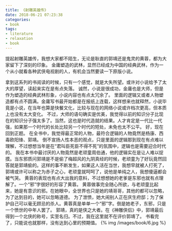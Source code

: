```yaml
---
title: 《射雕英雄传》
date: 2018-06-21 07:23:38
categories:
- book
tags:
- literature
- relaxation
- book
---
```

提起射雕英雄传，我想大家都不陌生，无论是耿直的郭靖还是鬼灵的黄蓉，都为大家留下了深刻的印象。
金庸塑造的武林，显然已经成为中国的经典武林，作为一个从小就看各种武侠电视剧的人，有机会当然要读一下原版小说。
 <!-- more -->
拿到这系列的书阅读的时候，只有一个感觉，就是大失所望。或许对小说给予了太大的厚望，读起来实在是有点失落。
诚然，小说是很成功，金庸也是大师，但是作为塑造的经典武林形象，小说内容也有点太冗余了。
里面的逻辑又或者人物塑造都有点不圆满。金庸写书最开始都是在报纸上连载，这样想来也就释然，小说毕竟是小说，在当年也算是快餐文化，比较与现在的网络小说或许档次更高，但本质上也没有太大变化。
不过，大师的语句确实是优美，我觉得以前的知识分子比现在的知识分子强太多了。当然，这也是时代造就的结果。人才肯定是一代比一代强，如果那一个时代的长处比较另一个时代的短处，未免也太不公平。
好，现在回到正题。
在全书中，我觉得最正常的人物，最符合逻辑的人物竟然是杨康、西毒欧阳锋、郭靖。
倒不宣扬人性本恶的观点，只是里面的逻辑那到现在有点难以理解，不过想想当年是在“君叫臣死臣不得不死”的氛围中，逻辑也是需要迎合时代的。
我在本书中最讨厌的人物竟然是老顽童周伯通，他的逻辑实在是让人难以捉摸。当东邪质问郭靖是不是偷了梅超风的九阴真经的时候，老顽童为了好玩竟然回答就是郭靖偷的。这样的事不断发生，如果这人活在当世，我想早就被人打死了，郭靖或许可以称之为赤子之心，老顽童就呵呵了，说他是单纯之人，我想傻逼都会被气哭。
黄蓉的表现也有点大出我的意料，不过想想她的老爹是东邪也就有点理解了。一个“邪”字很好的形容了黄蓉。
黄蓉做事完全随心所欲，与老顽童比起来，她是有意识的邪。在她眼中，全世界也只是她的靖哥哥，其他的都可以忽略，为了达到目的，她可以忽略道德。
为了泄愤，她大闹别人正在庆生府邸；为了保护自己可以毫无顾忌的杀人。黄蓉真是单单一个“邪”字。倒是她老子，东邪，只是一个愤世的中年人罢了。
郭靖，真的是侠之大者。在《神雕侠侣》中，郭靖最后得到一个北侠的称号，实至名归。不过，我在这里就不在评价郭靖了。
书看完了，只能说也就那样，没有达到心里的预期值。
{% img /images/book/6.jpg %}

